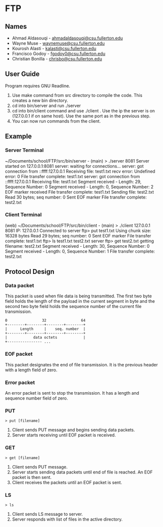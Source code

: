 # FTP

## Names

- Ahmad Aldasouqi - ahmadaldasouqi@csu.fullerton.edu
- Wayne Muse - waynemuse@csu.fullerton.edu
- Kourosh Alasti - kalasti@csu.fullerton.edu
- Francisco Godoy - fgodoy0@csu.fullerton.edu
- Christian Bonilla - chrisbo@csu.fullerton.edu

## User Guide
Program requires GNU Readline.

1. Use make command from src directory to compile the code. This creates a new bin directory.
2. cd into bin/server and run ./server <port>
3. cd into bin/client command and use ./client <ip> <port>. Use the ip the server is on (127.0.0.1 if on same host). Use the same port as in the previous step.
4. You can now run commands from the client.

## Example

### Server Terminal
~/Documents/school/FTP/src/bin/server - (main) > ./server 8081
Server started on 127.0.0.1:8081
server: waiting for connections...
server: got connection from ::ffff:127.0.0.1
Receiving file: test1.txt
recv error: Undefined error: 0
File transfer complete: test1.txt
server: got connection from ::ffff:127.0.0.1
Receiving file: test1.txt
Segment received - Length: 29, Sequence Number: 0
Segment received - Length: 0, Sequence Number: 2
EOF marker received
File transfer complete: test1.txt
Sending file: test2.txt
Read 30 bytes; seq number: 0
Sent EOF marker
File transfer complete: test2.txt

### Client Terminal
(web) ~/Documents/school/FTP/src/bin/client - (main) > ./client 127.0.0.1 8081
IP: 127.0.0.1
Connected to server
ftp> put test1.txt
Using chunk size: 16328 bytes
Read 29 bytes; seq number: 0
Sent EOF marker
File transfer complete: test1.txt
ftp> ls
test1.txt
test2.txt
server
ftp> get test2.txt
getting filename: test2.txt
Segment received - Length: 30, Sequence Number: 0
Segment received - Length: 0, Sequence Number: 1
File transfer complete: test2.txt

## Protocol Design

### Data packet
This packet is used when file data is being transmitted. The first two byte field holds the length of the payload in the current segment in byte and the second two byte field holds the sequence number of the current file transmission.

```
0                32                64  
+--------+--------+--------+--------+  
|      Length     |    seq. number  |  
+--------+--------+--------+--------+  
|            data octets            |  
+---------------- ...                   
```

### EOF packet
This packet designates the end of file transmission. It is the previous header with a length field of zero.

### Error packet
An error packet is sent to stop the transmission. It has a length and sequence number field of zero.



### PUT
```
> put [filename]
```

1. Client sends PUT message and begins sending data packets.
2. Server starts receiving until EOF packet is received.

### GET
```
> get [filename]
```

1. Client sends PUT message.
2. Server starts sending data packets until end of file is reached. An EOF packet is then sent.
3. Client receives the packets until an EOF packet is sent.

### LS
```
> ls
```

1. Client sends LS message to server.
2. Server responds with list of files in the active directory.
